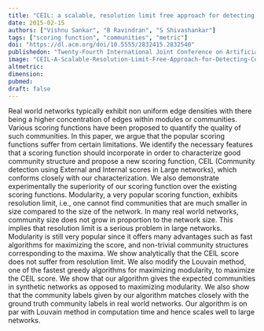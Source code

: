 ```yaml
---
title: "CEIL: a scalable, resolution limit free approach for detecting communities in large networks."
date: 2015-02-15
authors: ["Vishnu Sankar", "B Ravindran", "S Shivashankar"]
tags: ["scoring function", "communities", "metric"]
doi: "https://dl.acm.org/doi/10.5555/2832415.2832540"
publishedon: "Twenty-Fourth International Joint Conference on Artificial Intelligence"
image: "CEIL-A-Scalable-Resolution-Limit-Free-Approach-for-Detecting-Communities.PNG"
altmetric: 
dimension:
pubmed: 
draft: false
---
```

Real world networks typically exhibit non uniform edge densities with there being a higher concentration of edges within modules or communities. Various scoring functions have been proposed to quantify the quality of such communities. In this paper, we argue that the popular scoring functions suffer from certain limitations. We identify the necessary features that a scoring function should incorporate in order to characterize good community structure and propose a new scoring function, CEIL (Community detection using External and Internal scores in Large networks), which conforms closely with our characterization. We also demonstrate experimentally the superiority of our scoring function over the existing scoring functions. Modularity, a very popular scoring function, exhibits resolution limit, i.e., one cannot find communities that are much smaller in size compared to the size of the network. In many real world networks, community size does not grow in proportion to the network size. This implies that resolution limit is a serious problem in large networks. Modularity is still very popular since it offers many advantages such as fast algorithms for maximizing the score, and non-trivial community structures corresponding to the maxima. We show analytically that the CEIL score does not suffer from resolution limit. We also modify the Louvain method, one of the fastest greedy algorithms for maximizing modularity, to maximize the CEIL score. We show that our algorithm gives the expected communities in synthetic networks as opposed to maximizing modularity. We also show that the community labels given by our algorithm matches closely with the ground truth community labels in real world networks. Our algorithm is on par with Louvain method in computation time and hence scales well to large networks.